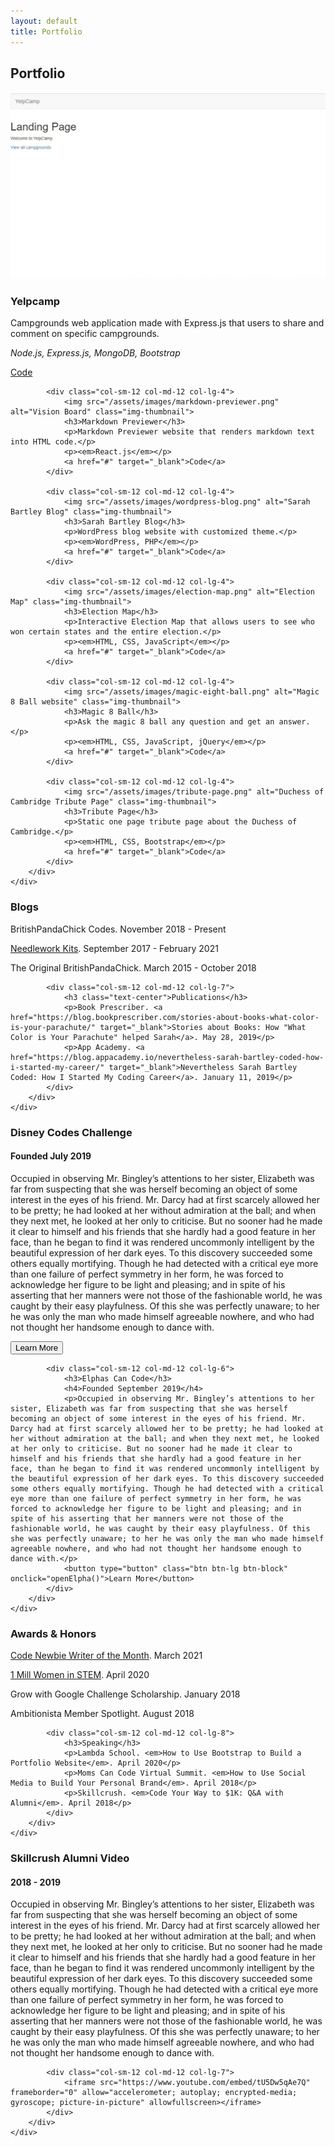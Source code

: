 ```yaml
---
layout: default
title: Portfolio
---
```

<section id="gallery">
    <div class="container">
        <h2 class="text-center">Portfolio</h2>
        <div class="row">
            <div class="col-sm-12 col-md-12 col-lg-4">
                <img src="/assets/images/yelpcamp.png" alt="YelpCamp Login Page" class="img-thumbnail">
                <h3>Yelpcamp</h3>
                <p>Campgrounds web application made with Express.js that users to share and comment on specific campgrounds.</p>
                <p><em>Node.js, Express.js, MongoDB, Bootstrap</em></p>
                <a href="#" target="_blank">Code</a>
            </div>

            <div class="col-sm-12 col-md-12 col-lg-4">
                <img src="/assets/images/markdown-previewer.png" alt="Vision Board" class="img-thumbnail">
                <h3>Markdown Previewer</h3>
                <p>Markdown Previewer website that renders markdown text into HTML code.</p>
                <p><em>React.js</em></p>
                <a href="#" target="_blank">Code</a>
            </div>

            <div class="col-sm-12 col-md-12 col-lg-4">
                <img src="/assets/images/wordpress-blog.png" alt="Sarah Bartley Blog" class="img-thumbnail">
                <h3>Sarah Bartley Blog</h3>
                <p>WordPress blog website with customized theme.</p>
                <p><em>WordPress, PHP</em></p>
                <a href="#" target="_blank">Code</a>
            </div>

            <div class="col-sm-12 col-md-12 col-lg-4">
                <img src="/assets/images/election-map.png" alt="Election Map" class="img-thumbnail">
                <h3>Election Map</h3>
                <p>Interactive Election Map that allows users to see who won certain states and the entire election.</p>
                <p><em>HTML, CSS, JavaScript</em></p>
                <a href="#" target="_blank">Code</a>
            </div>
          
            <div class="col-sm-12 col-md-12 col-lg-4">
                <img src="/assets/images/magic-eight-ball.png" alt="Magic 8 Ball website" class="img-thumbnail">
                <h3>Magic 8 Ball</h3>
                <p>Ask the magic 8 ball any question and get an answer.</p>
                <p><em>HTML, CSS, JavaScript, jQuery</em></p>
                <a href="#" target="_blank">Code</a>
            </div>

            <div class="col-sm-12 col-md-12 col-lg-4">
                <img src="/assets/images/tribute-page.png" alt="Duchess of Cambridge Tribute Page" class="img-thumbnail">
                <h3>Tribute Page</h3>
                <p>Static one page tribute page about the Duchess of Cambridge.</p>
                <p><em>HTML, CSS, Bootstrap</em></p>
                <a href="#" target="_blank">Code</a>
            </div>
        </div>
    </div> 
</section>

<section id="writing">
    <div class="container">
        <div class="row">
            <div class="col-sm-12 col-md-12 col-lg-5">
                <h3 class="text-center">Blogs</h3>
                <p>BritishPandaChick Codes. November 2018 - Present</p>
                <p><a href="http://needleworkkits.blogspot.com" target="_blank">Needlework Kits</a>. September 2017 - February 2021</p>
                <p>The Original BritishPandaChick. March 2015 - October 2018</p>
            </div>
  
            <div class="col-sm-12 col-md-12 col-lg-7">
                <h3 class="text-center">Publications</h3>
                <p>Book Prescriber. <a href="https://blog.bookprescriber.com/stories-about-books-what-color-is-your-parachute/" target="_blank">Stories about Books: How "What Color is Your Parachute" helped Sarah</a>. May 28, 2019</p>
                <p>App Academy. <a href="https://blog.appacademy.io/nevertheless-sarah-bartley-coded-how-i-started-my-career/" target="_blank">Nevertheless Sarah Bartley Coded: How I Started My Coding Career</a>. January 11, 2019</p>
            </div>
        </div>
    </div>
</section>

<section id="side-projects">
    <div class="container">
        <div class="row">
            <div class="col-sm-12 col-md-12 col-lg-6">
                <h3>Disney Codes Challenge</h3>
                <h4>Founded July 2019</h4>
                <p>Occupied in observing Mr. Bingley’s attentions to her sister, Elizabeth was far from suspecting that she was herself becoming an object of some interest in the eyes of his friend. Mr. Darcy had at first scarcely allowed her to be pretty; he had looked at her without admiration at the ball; and when they next met, he looked at her only to criticise. But no sooner had he made it clear to himself and his friends that she hardly had a good feature in her face, than he began to find it was rendered uncommonly intelligent by the beautiful expression of her dark eyes. To this discovery succeeded some others equally mortifying. Though he had detected with a critical eye more than one failure of perfect symmetry in her form, he was forced to acknowledge her figure to be light and pleasing; and in spite of his asserting that her manners were not those of the fashionable world, he was caught by their easy playfulness. Of this she was perfectly unaware; to her he was only the man who made himself agreeable nowhere, and who had not thought her handsome enough to dance with.</p>
                <button type="button" class="btn btn-lg btn-block" onclick="openDisneyCodes()">Learn More</button>
            </div>
  
            <div class="col-sm-12 col-md-12 col-lg-6">
                <h3>Elphas Can Code</h3>
                <h4>Founded September 2019</h4>
                <p>Occupied in observing Mr. Bingley’s attentions to her sister, Elizabeth was far from suspecting that she was herself becoming an object of some interest in the eyes of his friend. Mr. Darcy had at first scarcely allowed her to be pretty; he had looked at her without admiration at the ball; and when they next met, he looked at her only to criticise. But no sooner had he made it clear to himself and his friends that she hardly had a good feature in her face, than he began to find it was rendered uncommonly intelligent by the beautiful expression of her dark eyes. To this discovery succeeded some others equally mortifying. Though he had detected with a critical eye more than one failure of perfect symmetry in her form, he was forced to acknowledge her figure to be light and pleasing; and in spite of his asserting that her manners were not those of the fashionable world, he was caught by their easy playfulness. Of this she was perfectly unaware; to her he was only the man who made himself agreeable nowhere, and who had not thought her handsome enough to dance with.</p>
                <button type="button" class="btn btn-lg btn-block" onclick="openElpha()">Learn More</button>
            </div>
        </div>
    </div>
</section>

<section id="honors">
    <div class="container">
        <div class="row">
            <div class="col-sm-12 col-md-12 col-lg-4">
                <h3>Awards & Honors</h3>
                <p><a href="https://community.codenewbie.org/codenewbie/codenewbie-writers-of-the-month-march-2021-4ng9" target="_blank">Code Newbie Writer of the Month</a>. March 2021</p>
                <p><a href="https://www.1mwis.com/profiles/sarah-bartley" target="_blank">1 Mill Women in STEM</a>. April 2020</p>
                <p>Grow with Google Challenge Scholarship. January 2018</p>
                <p>Ambitionista Member Spotlight. August 2018</p>
            </div>

            <div class="col-sm-12 col-md-12 col-lg-8">
                <h3>Speaking</h3>
                <p>Lambda School. <em>How to Use Bootstrap to Build a Portfolio Website</em>. April 2020</p>
                <p>Moms Can Code Virtual Summit. <em>How to Use Social Media to Build Your Personal Brand</em>. April 2018</p>
                <p>Skillcrush. <em>Code Your Way to $1K: Q&A with Alumni</em>. April 2018</p>
            </div>
        </div>
    </div>
</section>

<section id="video">
    <div class="container">
        <div class="row">
            <div class="col-sm-12 col-md-12 col-lg-5">
                <h3>Skillcrush Alumni Video</h3>
                <h4>2018 - 2019</h4>
                <p>Occupied in observing Mr. Bingley’s attentions to her sister, Elizabeth was far from suspecting that she was herself becoming an object of some interest in the eyes of his friend. Mr. Darcy had at first scarcely allowed her to be pretty; he had looked at her without admiration at the ball; and when they next met, he looked at her only to criticise. But no sooner had he made it clear to himself and his friends that she hardly had a good feature in her face, than he began to find it was rendered uncommonly intelligent by the beautiful expression of her dark eyes. To this discovery succeeded some others equally mortifying. Though he had detected with a critical eye more than one failure of perfect symmetry in her form, he was forced to acknowledge her figure to be light and pleasing; and in spite of his asserting that her manners were not those of the fashionable world, he was caught by their easy playfulness. Of this she was perfectly unaware; to her he was only the man who made himself agreeable nowhere, and who had not thought her handsome enough to dance with.</p>
            </div>

            <div class="col-sm-12 col-md-12 col-lg-7">
                <iframe src="https://www.youtube.com/embed/tU5Dw5qAe7Q" frameborder="0" allow="accelerometer; autoplay; encrypted-media; gyroscope; picture-in-picture" allowfullscreen></iframe>
            </div>
        </div>
    </div>
</section>